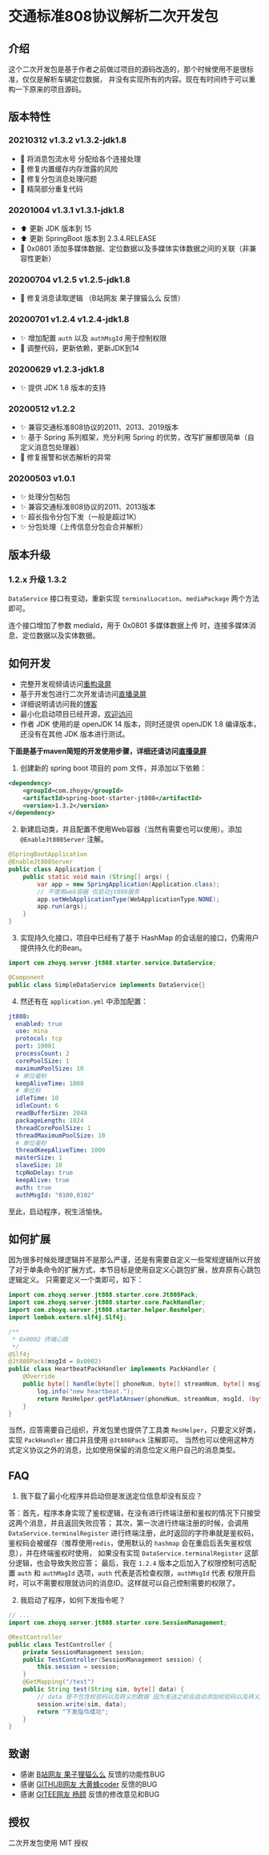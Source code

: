# 交通标准808协议解析二次开发包

## 介绍

这个二次开发包是基于作者之前做过项目的源码改造的，那个时候使用不是很标准，仅仅是解析车辆定位数据，
并没有实现所有的内容。现在有时间终于可以重构一下原来的项目源码。

## 版本特性

### 20210312 v1.3.2 v1.3.2-jdk1.8

- :hammer: 将消息包流水号 分配给各个连接处理
- :bug: 修复内置缓存内存泄露的风险
- :bug: 修复分包消息处理问题
- :construction: 精简部分重复代码

### 20201004 v1.3.1 v1.3.1-jdk1.8

- :arrow_up: 更新 JDK 版本到 15
- :arrow_up: 更新 SpringBoot 版本到 2.3.4.RELEASE
- :construction: 0x0801 添加多媒体数据、定位数据以及多媒体实体数据之间的关联（非兼容性更新）

### 20200704 v1.2.5 v1.2.5-jdk1.8

- :bug: 修复消息读取逻辑 （B站网友 果子狸猫么么 反馈）

### 20200701 v1.2.4 v1.2.4-jdk1.8

- :sparkles: 增加配置 `auth` 以及 `authMsgId` 用于控制权限
- :art: 调整代码，更新依赖，更新JDK到14

### 20200629 v1.2.3-jdk1.8

- :sparkles: 提供 JDK 1.8 版本的支持

### 20200512 v1.2.2

- :sparkles: 兼容交通标准808协议的2011、2013、2019版本
- :sparkles: 基于 Spring 系列框架，充分利用 Spring 的优势，改写扩展都很简单（自定义消息包处理器）
- :bug: 修复报警和状态解析的异常

### 20200503 v1.0.1

- :sparkles: 处理分包粘包
- :sparkles: 兼容交通标准808协议的2011、2013版本
- :sparkles: 超长指令分包下发（一般是超过1K）
- :sparkles: 分包处理（上传信息分包会合并解析）

## 版本升级

### 1.2.x 升级 1.3.2

`DataService` 接口有变动，重新实现 `terminalLocation`、`mediaPackage` 两个方法即可。

连个接口增加了参数 mediaId，用于 0x0801 多媒体数据上传 时，连接多媒体消息、定位数据以及实体数据。

## 如何开发

- 完整开发视频请访问[重构录屏](https://space.bilibili.com/37839961)
- 基于开发包进行二次开发请访问[直播录屏](https://www.bilibili.com/video/BV1cg4y167jW/)
- 详细说明请访问我的[博客](https://www.zhoyq.com/2020/05/30/%E8%BD%A6%E8%81%94%E7%BD%91/%E3%80%90JT808%E3%80%91Spring%20Boot%20Stater%20Jt808%20%E7%AE%80%E5%8D%95%E6%BA%90%E7%A0%81%E8%A7%A3%E8%AF%BB/)
- 最小化启动项目已经开源，[欢迎访问](https://github.com/zhoyq/jt808-server-starter)
- 作者 JDK 使用的是 openJDK 14 版本，同时还提供 openJDK 1.8 编译版本，还没有在其他 JDK 版本进行测试。

**下面是基于maven简短的开发使用步骤，详细还请访问[直播录屏](https://www.bilibili.com/video/BV1cg4y167jW/)**

1. 创建新的 spring boot 项目的 pom 文件，并添加以下依赖：

```xml
<dependency>
    <groupId>com.zhoyq</groupId>
    <artifactId>spring-boot-starter-jt808</artifactId>
    <version>1.3.2</version>
</dependency>
```

2. 新建启动类，并且配置不使用Web容器（当然有需要也可以使用）。添加 `@EnableJt808Server` 注解。

```java
@SpringBootApplication
@EnableJt808Server
public class Application {
    public static void main (String[] args) {
        var app = new SpringApplication(Application.class);
        // 不使用web容器 仅启动jt808服务
        app.setWebApplicationType(WebApplicationType.NONE);
        app.run(args);
    }
}
```

3. 实现持久化接口，项目中已经有了基于 HashMap 的会话层的接口，仍需用户提供持久化的Bean。

```java
import com.zhoyq.server.jt808.starter.service.DataService;

@Component
public class SimpleDataService implements DataService{}
```

4. 然还有在 `application.yml` 中添加配置：

```yaml
jt808:
  enabled: true
  use: mina
  protocol: tcp
  port: 10001
  processCount: 2
  corePoolSize: 1
  maximumPoolSize: 10
  # 单位毫秒
  keepAliveTime: 1000
  # 单位秒
  idleTime: 10
  idleCount: 6
  readBufferSize: 2048
  packageLength: 1024
  threadCorePoolSize: 1
  threadMaximumPoolSize: 10
  # 单位毫秒
  threadKeepAliveTime: 1000
  masterSize: 1
  slaveSize: 10
  tcpNoDelay: true
  keepAlive: true
  auth: true
  authMsgId: "0100,0102"
```

至此，启动程序，祝生活愉快。

## 如何扩展

因为很多时候处理逻辑并不是那么严谨，还是有需要自定义一些常规逻辑所以开放了对于单条命令的扩展方式，本节目标是使用自定义心跳包扩展，放弃原有心跳包逻辑定义。
只需要定义一个类即可，如下：

```java
import com.zhoyq.server.jt808.starter.core.Jt808Pack;
import com.zhoyq.server.jt808.starter.core.PackHandler;
import com.zhoyq.server.jt808.starter.helper.ResHelper;
import lombok.extern.slf4j.Slf4j;

/**
 * 0x0002 终端心跳
 */
@Slf4j
@Jt808Pack(msgId = 0x0002)
public class HeartbeatPackHandler implements PackHandler {
    @Override
    public byte[] handle(byte[] phoneNum, byte[] streamNum, byte[] msgId, byte[] msgBody) {
        log.info("new heartbeat.");
        return ResHelper.getPlatAnswer(phoneNum, streamNum, msgId, (byte) 0x00);
    }
}
```

当然，应答需要自己组织，开发包里也提供了工具类 `ResHelper`，只要定义好类，实现 `PackHandler` 接口并且使用 `@Jt808Pack` 注解即可。
当然也可以使用这种方式定义协议之外的消息，比如使用保留的消息位定义用户自己的消息类型。

## FAQ

1. 我下载了最小化程序并启动但是发送定位信息却没有反应？

答：首先，程序本身实现了鉴权逻辑，在没有进行终端注册和鉴权的情况下只接受这两个消息，并且返回失败应答；
其次，第一次进行终端注册的时候，会调用 `DataService.terminalRegister` 进行终端注册，此时返回的字符串就是鉴权码，
鉴权码会被缓存（推荐使用`redis`，使用默认的 `hashmap` 会在重启后丢失鉴权信息），并在终端鉴权时使用，
如果没有实现 `DataService.terminalRegister` 这部分逻辑，也会导致失败应答；
最后，我在 `1.2.4` 版本之后加入了权限控制可选配置 `auth` 和 `authMagId` 选项，`auth` 代表是否检查权限，`authMsgId` 代表
权限开启时，可以不需要权限就访问的消息ID。这样就可以自己控制需要的权限了。

2. 我启动了程序，如何下发指令呢？

```java
// ...
import com.zhoyq.server.jt808.starter.core.SessionManagement;

@RestController
public class TestController {
    private SessionManagement session;
    public TestController(SessionManagement session) {
        this.session = session;
    }
    @GetMapping("/test")
    public String test(String sim, byte[] data) {
        // data 是不包含校验码以及转义的数据 因为发送之前会自动添加校验码以及转义数据 
        session.write(sim, data);
        return "下发指令成功";
    }
}
```

## 致谢

- 感谢 [B站网友 果子狸猫么么](https://space.bilibili.com/30198711) 反馈的功能性BUG
- 感谢 [GITHUB网友 大黄蜂coder](https://github.com/bigbeef) 反馈的BUG
- 感谢 [GITEE网友 杨顾](https://gitee.com/andy_yanggu) 反馈的修改意见和BUG

## 授权

二次开发包使用 MIT 授权
